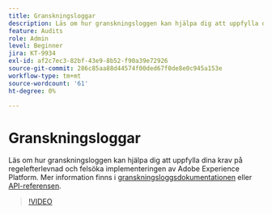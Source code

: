 ```yaml
---
title: Granskningsloggar
description: Läs om hur granskningsloggen kan hjälpa dig att uppfylla dina krav på regelefterlevnad och felsöka implementeringen av Adobe Experience Platform.
feature: Audits
role: Admin
level: Beginner
jira: KT-9934
exl-id: af2c7ec3-82bf-43e9-8b52-f90a39e72926
source-git-commit: 286c85aa88d44574f00ded67f0de8e0c945a153e
workflow-type: tm+mt
source-wordcount: '61'
ht-degree: 0%

---
```


# Granskningsloggar

Läs om hur granskningsloggen kan hjälpa dig att uppfylla dina krav på regelefterlevnad och felsöka implementeringen av Adobe Experience Platform. Mer information finns i [granskningsloggsdokumentationen](https://experienceleague.adobe.com/docs/experience-platform/landing/governance-privacy-security/audit-logs/overview.html) eller [API-referensen](https://developer.adobe.com/experience-platform-apis/references/audit-query/).

>[!VIDEO](https://video.tv.adobe.com/v/341450?learn=on&enablevpops)

